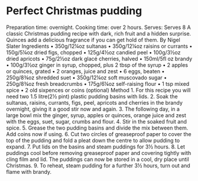 # Perfect Christmas pudding

Preparation time: overnight. Cooking time: over 2 hours. Serves: Serves 8
A classic Christmas pudding recipe with dark, rich fruit and a hidden surprise. Quinces add a delicious fragrance if you can get hold of them. 
By Nigel Slater 
Ingredients
    • 350g/12¼oz sultanas 
    • 350g/12¼oz raisins or currants 
    • 150g/5¼oz dried figs, chopped 
    • 125g/4½oz candied peel 
    • 100g/3½oz dried apricots 
    • 75g/2½oz dark glacé cherries, halved 
    • 150ml/5fl oz brandy 
    • 100g/3½oz ginger in syrup, chopped, plus 2 tbsp of the syrup 
    • 2 apples or quinces, grated 
    • 2 oranges, juice and zest 
    • 6 eggs, beaten 
    • 250g/8¾oz shredded suet 
    • 350g/12¼oz soft muscovado sugar 
    • 250g/8¾oz fresh breadcrumbs 
    • 175g/6¼oz self-raising flour 
    • 1 tsp mixed spice 
    • 2 old sixpences or coins (optional) 
Method
    1. For this recipe you will need two 1.5 litre(2½ pint) plastic pudding basins with lids.
    2. Soak the sultanas, raisins, currants, figs, peel, apricots and cherries in the brandy overnight, giving it a good stir now and again.
    3. The following day, in a large bowl mix the ginger, syrup, apples or quinces, orange juice and zest with the eggs, suet, sugar, crumbs and flour.
    4. Stir in the soaked fruit and spice.
    5. Grease the two pudding basins and divide the mix between them. Add coins now if using.
    6. Cut two circles of greaseproof paper to cover the top of the pudding and fold a pleat down the centre to allow pudding to expand.
    7. Put lids on the basins and steam puddings for 3½ hours.
    8. Let puddings cool before removing greaseproof paper and covering tightly with cling film and lid. The puddings can now be stored in a cool, dry place until Christmas.
    9. To reheat, steam pudding for a further 3½ hours, turn out and flame with brandy.

